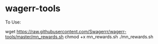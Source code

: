 # wagerr-tools

To Use:

wget https://raw.githubusercontent.com/Swagerrr/wagerr-tools/master/mn_rewards.sh
chmod +x mn_rewards.sh
./mn_rewards.sh
